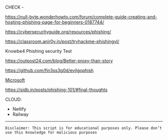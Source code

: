 
CHECK -

https://null-byte.wonderhowto.com/forum/complete-guide-creating-and-hosting-phishing-page-for-beginners-0187744/

https://cybersecurityguide.org/resources/phishing/

https://classroom.anir0y.in/post/tryhackme-phishingyl/

Knowbe4 Phishing security Test

https://outpost24.com/blog/Better-proxy-than-story

https://github.com/fin3ss3g0d/evilgophish

[Microsoft](https://docs.microsoft.com/en-us/microsoft-365/security/office-365-security/attack-simulation-training?view=o365-worldwide)

https://sidb.in/posts/phishing-101/#final-thoughts

CLOUD: 
- Netlify
- Railway

***
 ``` Disclaimer: This script is for educational purposes only. Please don’t use this knowledge for malicious purposes ```
